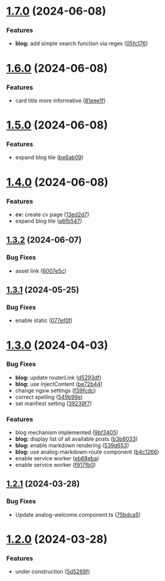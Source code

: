 # [1.7.0](https://github.com/Johanneslueke/webpage/compare/v1.6.0...v1.7.0) (2024-06-08)


### Features

* **blog:** add simple search function via regex ([05fc176](https://github.com/Johanneslueke/webpage/commit/05fc17665ed0615d917db698a7f02c4743be9544))

# [1.6.0](https://github.com/Johanneslueke/webpage/compare/v1.5.0...v1.6.0) (2024-06-08)


### Features

* card title more informative ([81eee1f](https://github.com/Johanneslueke/webpage/commit/81eee1fca5f2bd026dcbbf3dd905218d4122648d))

# [1.5.0](https://github.com/Johanneslueke/webpage/compare/v1.4.0...v1.5.0) (2024-06-08)


### Features

* expand blog tile ([be6ab09](https://github.com/Johanneslueke/webpage/commit/be6ab09e97b4c25b491d2bf81fc9ff01499626a0))

# [1.4.0](https://github.com/Johanneslueke/webpage/compare/v1.3.2...v1.4.0) (2024-06-08)


### Features

* **cv:** create cv page ([13ed2d7](https://github.com/Johanneslueke/webpage/commit/13ed2d798b48afe3300cafc254c617404970deea))
* expand blog tile ([a6fb547](https://github.com/Johanneslueke/webpage/commit/a6fb547232f1087dd3053ea5953cbb2c520203d9))

## [1.3.2](https://github.com/Johanneslueke/webpage/compare/v1.3.1...v1.3.2) (2024-06-07)


### Bug Fixes

* asset link ([6007e5c](https://github.com/Johanneslueke/webpage/commit/6007e5c001ad710ddd9ed5330cf26c265726f682))

## [1.3.1](https://github.com/Johanneslueke/webpage/compare/v1.3.0...v1.3.1) (2024-05-25)


### Bug Fixes

* enable static ([077ef0f](https://github.com/Johanneslueke/webpage/commit/077ef0f1a279d96a484e0fbb902cde1d7a2b5571))

# [1.3.0](https://github.com/Johanneslueke/webpage/compare/v1.2.1...v1.3.0) (2024-04-03)


### Bug Fixes

* **blog:** update routerLink ([d5293df](https://github.com/Johanneslueke/webpage/commit/d5293df4ea02ed539d3d6a279a28e743161ed17a))
* **blog:** use injectContent ([be72b44](https://github.com/Johanneslueke/webpage/commit/be72b4467e9b21fab896a3621ef72e2ba2712fbb))
* change ngsw settings ([f39fcdc](https://github.com/Johanneslueke/webpage/commit/f39fcdcde54a56b16de21a662f1861c71e2a98d3))
* correct spelling ([549b99e](https://github.com/Johanneslueke/webpage/commit/549b99e5651b50212f516ef9275d2b70cc051716))
* set manfiest setting ([39239f7](https://github.com/Johanneslueke/webpage/commit/39239f7bfe2d1b6d4850624104912aee83c57c22))


### Features

* blog mechanism implemented ([9bf3405](https://github.com/Johanneslueke/webpage/commit/9bf3405bd94a1364f43dcd14187a810c324fa26a))
* **blog:** display list of all available posts ([b3b8033](https://github.com/Johanneslueke/webpage/commit/b3b8033823e394246a5ae7657139248a02c30451))
* **blog:** enable markdown rendering ([539d653](https://github.com/Johanneslueke/webpage/commit/539d6534801033da7fd471cb321888b34ebe4c24))
* **blog:** use analog-markdown-route component ([b4c1266](https://github.com/Johanneslueke/webpage/commit/b4c1266d9a223addbf2d5a107500e4bef2d787f8))
* enable service worker ([eb68eba](https://github.com/Johanneslueke/webpage/commit/eb68ebadae16c6bca7d01eb7c6877a487abf3f5c))
* enable service worker ([f917fb0](https://github.com/Johanneslueke/webpage/commit/f917fb07e1cc88761c518e405701d919250839ca))

## [1.2.1](https://github.com/Johanneslueke/webpage/compare/v1.2.0...v1.2.1) (2024-03-28)


### Bug Fixes

* Update analog-welcome.component.ts ([75bdca5](https://github.com/Johanneslueke/webpage/commit/75bdca53b744e377fd097177cbadd01dca9c980e))

# [1.2.0](https://github.com/Johanneslueke/webpage/compare/v1.1.0...v1.2.0) (2024-03-28)


### Features

* under construction ([5d5269f](https://github.com/Johanneslueke/webpage/commit/5d5269fa44a3b9c8b7fc722bc72dfdb0c8774b99))

